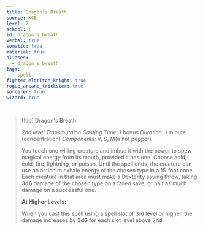 ```yaml
---
title: Dragon's Breath
source: XGE
level: 2
school: T
id: dragon_s_breath
verbal: true
somatic: true
material: true
aliases:
  - dragon_s_breath
tags:
  - spell
fighter_eldritch_knight: true
rogue_arcane_trickster: true
sorcerer: true
wizard: true

---
```

>[!tip] Dragon's Breath
>
> *2nd level Transmutaion*
> *Casting Time:* 1 bonus
> *Duration:* 1 minute (concentration)
> *Components:* V, S, M(a hot pepper)
>
>You touch one willing creature and imbue it with the power to spew magical energy from its mouth, provided it has one. Choose acid, cold, fire, lightning, or poison. Until the spell ends, the creature can use an action to exhale energy of the chosen type in a 15-foot cone. Each creature in that area must make a Dexterity saving throw, taking **3d6** damage of the chosen type on a failed save, or half as much damage on a successful one.
>
>**At Higher Levels:**
>
>When you cast this spell using a spell slot of 3rd level or higher, the damage increases by **3d6** for each slot level above 2nd.
>


